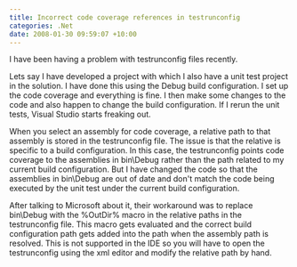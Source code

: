 ```yaml
---
title: Incorrect code coverage references in testrunconfig
categories: .Net
date: 2008-01-30 09:59:07 +10:00
---
```


I have been having a problem with testrunconfig files recently. 

Lets say I have developed a project with which I also have a unit test project in the solution. I have done this using the Debug build configuration. I set up the code coverage and everything is fine. I then make some changes to the code and also happen to change the build configuration. If I rerun the unit tests, Visual Studio starts freaking out. 

When you select an assembly for code coverage, a relative path to that assembly is stored in the testrunconfig file. The issue is that the relative is specific to a build configuration. In this case, the testrunconfig points code coverage to the assemblies in bin\Debug rather than the path related to my current build configuration. But I have changed the code so that the assemblies in bin\Debug are out of date and don't match the code being executed by the unit test under the current build configuration.

After talking to Microsoft about it, their workaround was to replace bin\Debug with the %OutDir% macro in the relative paths in the testrunconfig file. This macro gets evaluated and the correct build configuration path gets added into the path when the assembly path is resolved. This is not supported in the IDE so you will have to open the testrunconfig using the xml editor and modify the relative path by hand.


